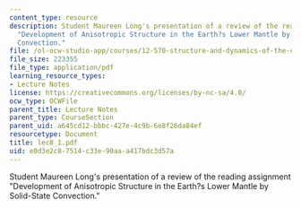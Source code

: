 ```yaml
---
content_type: resource
description: Student Maureen Long's presentation of a review of the reading assignment
  "Development of Anisotropic Structure in the Earth?s Lower Mantle by Solid-State
  Convection."
file: /ol-ocw-studio-app/courses/12-570-structure-and-dynamics-of-the-cmb-region-spring-2004/e0d3e2c87514c33e90aaa417bdc3d57a_lec8_1.pdf
file_size: 223355
file_type: application/pdf
learning_resource_types:
- Lecture Notes
license: https://creativecommons.org/licenses/by-nc-sa/4.0/
ocw_type: OCWFile
parent_title: Lecture Notes
parent_type: CourseSection
parent_uid: a645cd12-bbbc-427e-4c9b-6e8f26da84ef
resourcetype: Document
title: lec8_1.pdf
uid: e0d3e2c8-7514-c33e-90aa-a417bdc3d57a
---
```

Student Maureen Long's presentation of a review of the reading assignment "Development of Anisotropic Structure in the Earth?s Lower Mantle by Solid-State Convection."